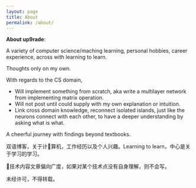 ```yaml
---
layout: page
title: About
permalink: /about/
---
```


**About up9rade**:

  A variety of computer science/maching learning, personal hobbies, career experience, across with learning to learn.

  Thoughts only on my own.

  With regards to the CS domain, 

  * Will implement something from scratch, aka write a multilayer network from implementing matrix operation.
  * Will not post until could supply with my own explanation or intuition.
  * Link cross domain knowledge, reconnect isolated islands, just like the neurons connect with each other, to have a deeper understanding by asking what is what.

A cheerful journey with findings beyond textbooks.

双语博客，关于计算机，工作经历以及个人兴趣。Learning to learn，中心是关于学习的学习。

技术内容文章偏向广度，如果对某个技术点没有自身理解，则不会写。

未经许可，不得转载。